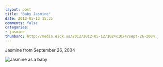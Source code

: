 ```yaml
---
layout: post
title: "Baby Jasmine"
date: 2012-05-12 15:35
comments: false
categories: 
- jasmine
thumbsrc: http://media.eick.us/2012/2012-05-12/1024x1024/sept-26-2004.jpg
---
```

Jasmine from September 26, 2004



![Jasmine as a baby](http://media.eick.us/media/photographs/2012/2012-05-12/sept-26-2004.jpg)


